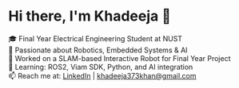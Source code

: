 
# Hi there, I'm Khadeeja 👋

🎓 Final Year Electrical Engineering Student at NUST  
🤖 Passionate about Robotics, Embedded Systems & AI  
🔬 Worked on a SLAM-based Interactive Robot for Final Year Project  
🌱 Learning: ROS2, Viam SDK, Python, and AI integration  
📫 Reach me at: [LinkedIn](https://www.linkedin.com/in/khadeeja-khan/) | khadeeja373khan@gmail.com





<!--
**khadeeja373khan/khadeeja373khan** is a ✨ _special_ ✨ repository because its `README.md` (this file) appears on your GitHub profile.

Here are some ideas to get you started:

- 🔭 I’m currently working on ...
- 🌱 I’m currently learning ...
- 👯 I’m looking to collaborate on ...
- 🤔 I’m looking for help with ...
- 💬 Ask me about ...
- 📫 How to reach me: ...
- 😄 Pronouns: ...
- ⚡ Fun fact: ...
-->
